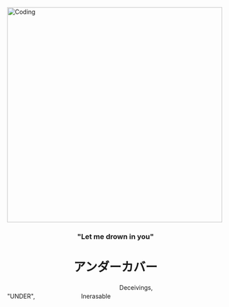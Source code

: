 　  　　  　   　  　　  　   <img align="center" alt="Coding" width="500" src="https://media1.tenor.com/m/NdrqGNRlQA4AAAAC/till-ivan.gif">
<h3 align="center">"Let me drown in you"</h3>
<h1 align="center">アンダーカバー</h1>
⠀⠀⠀⠀⠀⠀⠀⠀⠀⠀　⠀⠀⠀⠀　　⠀⠀⠀　⠀⠀⠀Deceivings,⠀⠀　⠀⠀　　⠀⠀ "UNDER",⠀⠀　⠀⠀　　⠀⠀ Inerasable


